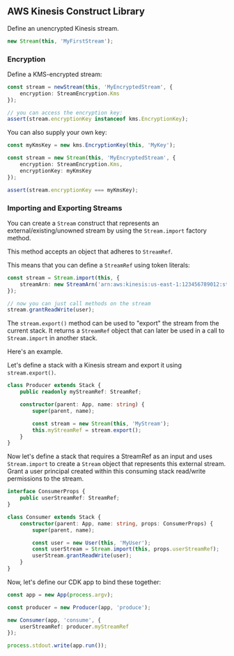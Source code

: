## AWS Kinesis Construct Library

Define an unencrypted Kinesis stream.

```ts
new Stream(this, 'MyFirstStream');
```

### Encryption

Define a KMS-encrypted stream:

```ts
const stream = newStream(this, 'MyEncryptedStream', {
    encryption: StreamEncryption.Kms
});

// you can access the encryption key:
assert(stream.encryptionKey instanceof kms.EncryptionKey);
```

You can also supply your own key:

```ts
const myKmsKey = new kms.EncryptionKey(this, 'MyKey');

const stream = new Stream(this, 'MyEncryptedStream', {
    encryption: StreamEncryption.Kms,
    encryptionKey: myKmsKey
});

assert(stream.encryptionKey === myKmsKey);
```

### Importing and Exporting Streams

You can create a `Stream` construct that represents an external/existing/unowned stream by using the `Stream.import` factory method.

This method accepts an object that adheres to `StreamRef`.

This means that you can define a `StreamRef` using token literals:

```ts
const stream = Stream.import(this, {
    streamArn: new StreamArn('arn:aws:kinesis:us-east-1:123456789012:stream/example-stream-name')
});

// now you can just call methods on the stream
stream.grantReadWrite(user);
```

The `stream.export()` method can be used to "export" the stream from the current stack. It returns a `StreamRef` object that can later be used in a call to `Stream.import` in another stack.

Here's an example.

Let's define a stack with a Kinesis stream and export it using `stream.export()`.

```ts
class Producer extends Stack {
    public readonly myStreamRef: StreamRef;

    constructor(parent: App, name: string) {
        super(parent, name);

        const stream = new Stream(this, 'MyStream');
        this.myStreamRef = stream.export();
    }
}
```

Now let's define a stack that requires a StreamRef as an input and uses `Stream.import` to create a `Stream` object that represents this external stream. Grant a user principal created within this consuming stack read/write permissions to the stream.

```ts
interface ConsumerProps {
    public userStreamRef: StreamRef;
}

class Consumer extends Stack {
    constructor(parent: App, name: string, props: ConsumerProps) {
        super(parent, name);

        const user = new User(this, 'MyUser');
        const userStream = Stream.import(this, props.userStreamRef);
        userStream.grantReadWrite(user);
    }
}
```

Now, let's define our CDK app to bind these together:

```ts
const app = new App(process.argv);

const producer = new Producer(app, 'produce');

new Consumer(app, 'consume', {
    userStreamRef: producer.myStreamRef
});

process.stdout.write(app.run());
```
